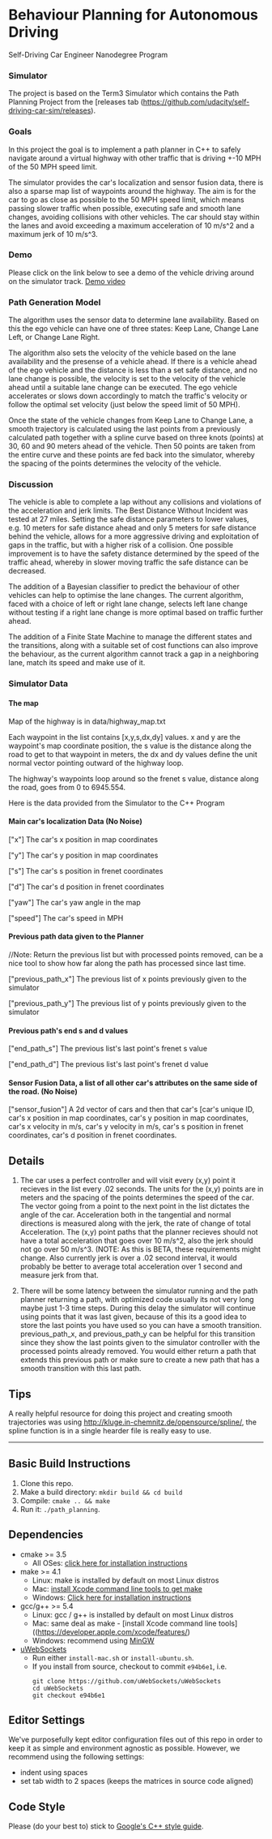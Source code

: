 # Behaviour Planning for Autonomous Driving 

Self-Driving Car Engineer Nanodegree Program
   
### Simulator

The project is based on the Term3 Simulator which contains the Path Planning Project from the [releases tab (https://github.com/udacity/self-driving-car-sim/releases).

### Goals

In this project the goal is to implement a path planner in C++ to safely navigate around a virtual highway with other traffic that is driving +-10 MPH of the 50 MPH speed limit. 

The simulator provides the car's localization and sensor fusion data, there is also a sparse map list of waypoints around the highway. The aim is for the car to go as close as possible to the 50 MPH speed limit, which means passing slower traffic when possible, executing safe and smooth lane changes, avoiding collisions with other vehicles. 
The car should stay within the lanes and avoid exceeding a maximum acceleration of 10 m/s^2 and a maximum jerk of 10 m/s^3.

### Demo

Please click on the link below to see a demo of the vehicle driving around on the simulator track.
[Demo video](https://youtu.be/8ER7H1pEDnQ)


### Path Generation Model

The algorithm uses the sensor data to determine lane availability. Based on this the ego vehicle can have one of three states:
Keep Lane, Change Lane Left, or Change Lane Right.

The algorithm also sets the velocity of the vehicle based on the lane availability and the presense of a vehicle ahead.
If there is a vehicle ahead of the ego vehicle and the distance is less than a set safe distance, and no lane change is possible, the velocity is set to the velocity of the vehicle ahead until a suitable lane change can be executed.
The ego vehicle accelerates or slows down accordingly to match the traffic's velocity or follow the optimal set velocity (just below the speed limit of 50 MPH).

Once the state of the vehicle changes from Keep Lane to Change Lane, a smooth trajectory is calculated using the last points from a previously calculated path together with a spline curve based on three knots (points) at 30, 60 and 90 meters ahead of the vehicle. Then 50 points are taken from the entire curve and these points are fed back into the simulator, whereby the spacing of the points determines the velocity of the vehicle. 


### Discussion

The vehicle is able to complete a lap without any collisions and violations of the acceleration and jerk limits. The Best Distance Without Incident was tested at 27 miles. Setting the safe distance parameters to lower values, e.g. 10 meters for safe distance ahead and only 5 meters for safe distance behind the vehicle, allows for a more aggressive driving and exploitation of gaps in the traffic, but with a higher risk of a collision. One possible improvement is to have the safety distance determined by the speed of the traffic ahead, whereby in slower moving traffic the safe distance can be decreased.

The addition of a Bayesian classifier to predict the behaviour of other vehicles can help to optimise the lane changes. The current algorithm, faced with a choice of left or right lane change, selects left lane change without testing if a right lane change is more optimal based on traffic further ahead.

The addition of a Finite State Machine to manage the different states and the transitions, along with a suitable set of cost functions can also improve the behaviour, as the current algorithm cannot track a gap in a neighboring lane, match its speed and make use of it.


### Simulator Data

#### The map

Map of the highway is in data/highway_map.txt

Each waypoint in the list contains  [x,y,s,dx,dy] values. x and y are the waypoint's map coordinate position, the s value is the distance along the road to get to that waypoint in meters, the dx and dy values define the unit normal vector pointing outward of the highway loop.

The highway's waypoints loop around so the frenet s value, distance along the road, goes from 0 to 6945.554.


Here is the data provided from the Simulator to the C++ Program

#### Main car's localization Data (No Noise)

["x"] The car's x position in map coordinates

["y"] The car's y position in map coordinates

["s"] The car's s position in frenet coordinates

["d"] The car's d position in frenet coordinates

["yaw"] The car's yaw angle in the map

["speed"] The car's speed in MPH

#### Previous path data given to the Planner

//Note: Return the previous list but with processed points removed, can be a nice tool to show how far along
the path has processed since last time. 

["previous_path_x"] The previous list of x points previously given to the simulator

["previous_path_y"] The previous list of y points previously given to the simulator

#### Previous path's end s and d values 

["end_path_s"] The previous list's last point's frenet s value

["end_path_d"] The previous list's last point's frenet d value

#### Sensor Fusion Data, a list of all other car's attributes on the same side of the road. (No Noise)

["sensor_fusion"] A 2d vector of cars and then that car's [car's unique ID, car's x position in map coordinates, car's y position in map coordinates, car's x velocity in m/s, car's y velocity in m/s, car's s position in frenet coordinates, car's d position in frenet coordinates. 




## Details

1. The car uses a perfect controller and will visit every (x,y) point it recieves in the list every .02 seconds. The units for the (x,y) points are in meters and the spacing of the points determines the speed of the car. The vector going from a point to the next point in the list dictates the angle of the car. Acceleration both in the tangential and normal directions is measured along with the jerk, the rate of change of total Acceleration. The (x,y) point paths that the planner recieves should not have a total acceleration that goes over 10 m/s^2, also the jerk should not go over 50 m/s^3. (NOTE: As this is BETA, these requirements might change. Also currently jerk is over a .02 second interval, it would probably be better to average total acceleration over 1 second and measure jerk from that.

2. There will be some latency between the simulator running and the path planner returning a path, with optimized code usually its not very long maybe just 1-3 time steps. During this delay the simulator will continue using points that it was last given, because of this its a good idea to store the last points you have used so you can have a smooth transition. previous_path_x, and previous_path_y can be helpful for this transition since they show the last points given to the simulator controller with the processed points already removed. You would either return a path that extends this previous path or make sure to create a new path that has a smooth transition with this last path.

## Tips

A really helpful resource for doing this project and creating smooth trajectories was using http://kluge.in-chemnitz.de/opensource/spline/, the spline function is in a single hearder file is really easy to use.

---

## Basic Build Instructions

1. Clone this repo.
2. Make a build directory: `mkdir build && cd build`
3. Compile: `cmake .. && make`
4. Run it: `./path_planning`.



## Dependencies

* cmake >= 3.5
  * All OSes: [click here for installation instructions](https://cmake.org/install/)
* make >= 4.1
  * Linux: make is installed by default on most Linux distros
  * Mac: [install Xcode command line tools to get make](https://developer.apple.com/xcode/features/)
  * Windows: [Click here for installation instructions](http://gnuwin32.sourceforge.net/packages/make.htm)
* gcc/g++ >= 5.4
  * Linux: gcc / g++ is installed by default on most Linux distros
  * Mac: same deal as make - [install Xcode command line tools]((https://developer.apple.com/xcode/features/)
  * Windows: recommend using [MinGW](http://www.mingw.org/)
* [uWebSockets](https://github.com/uWebSockets/uWebSockets)
  * Run either `install-mac.sh` or `install-ubuntu.sh`.
  * If you install from source, checkout to commit `e94b6e1`, i.e.
    ```
    git clone https://github.com/uWebSockets/uWebSockets 
    cd uWebSockets
    git checkout e94b6e1
    ```

## Editor Settings

We've purposefully kept editor configuration files out of this repo in order to
keep it as simple and environment agnostic as possible. However, we recommend
using the following settings:

* indent using spaces
* set tab width to 2 spaces (keeps the matrices in source code aligned)

## Code Style

Please (do your best to) stick to [Google's C++ style guide](https://google.github.io/styleguide/cppguide.html).





